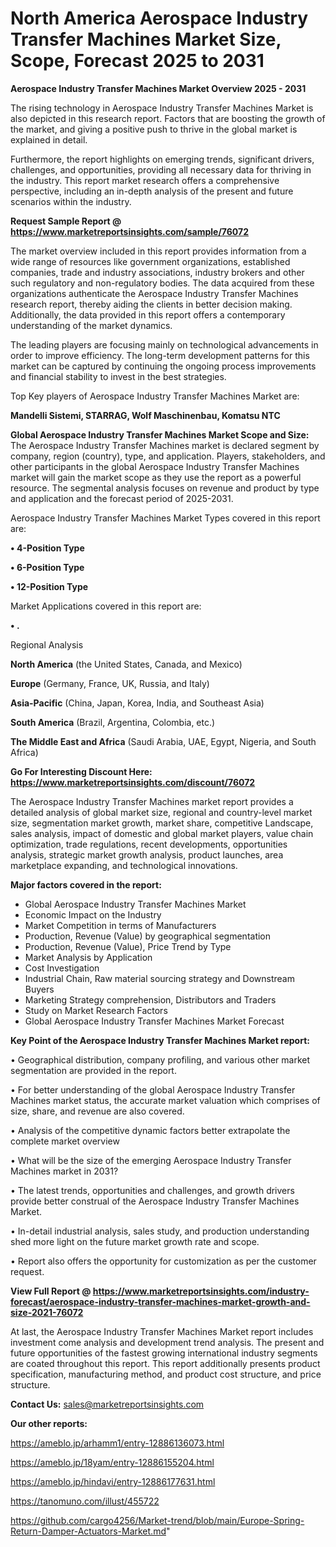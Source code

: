 # North America Aerospace Industry Transfer Machines Market Size, Scope, Forecast 2025 to 2031

<Strong> Aerospace Industry Transfer Machines Market Overview 2025 - 2031</strong>

The rising technology in Aerospace Industry Transfer Machines Market is also depicted in this research report. Factors that are boosting the growth of the market, and giving a positive push to thrive in the global market is explained in detail.

Furthermore, the report highlights on emerging trends, significant drivers, challenges, and opportunities, providing all necessary data for thriving in the industry. This report market research offers a comprehensive perspective, including an in-depth analysis of the present and future scenarios within the industry.

<strong>Request Sample Report @ <a href=https://www.marketreportsinsights.com/sample/76072>https://www.marketreportsinsights.com/sample/76072</a></strong>

The market overview included in this report provides information from a wide range of resources like government organizations, established companies, trade and industry associations, industry brokers and other such regulatory and non-regulatory bodies. The data acquired from these organizations authenticate the Aerospace Industry Transfer Machines research report, thereby aiding the clients in better decision making. Additionally, the data provided in this report offers a contemporary understanding of the market dynamics.

The leading players are focusing mainly on technological advancements in order to improve efficiency. The long-term development patterns for this market can be captured by continuing the ongoing process improvements and financial stability to invest in the best strategies.

Top Key players of Aerospace Industry Transfer Machines Market are:

<strong>Mandelli Sistemi, STARRAG, Wolf Maschinenbau, Komatsu NTC</strong>

<strong><b>Global Aerospace Industry Transfer Machines Market Scope and Size:</b></strong>
The Aerospace Industry Transfer Machines market is declared segment by company, region (country), type, and application. Players, stakeholders, and other participants in the global Aerospace Industry Transfer Machines market will gain the market scope as they use the report as a powerful resource. The segmental analysis focuses on revenue and product by type and application and the forecast period of 2025-2031.

Aerospace Industry Transfer Machines Market Types covered in this report are:

<strong>• 4-Position Type

• 6-Position Type

• 12-Position Type</strong>

Market Applications covered in this report are:

<strong>• .</strong> 

Regional Analysis

<strong>North America</strong> (the United States, Canada, and Mexico)

<strong>Europe</strong> (Germany, France, UK, Russia, and Italy)

<strong>Asia-Pacific</strong> (China, Japan, Korea, India, and Southeast Asia)

<strong>South America</strong> (Brazil, Argentina, Colombia, etc.)

<strong>The Middle East and Africa</strong> (Saudi Arabia, UAE, Egypt, Nigeria, and South Africa)

<strong>Go For Interesting Discount Here: <a href=https://www.marketreportsinsights.com/discount/76072>https://www.marketreportsinsights.com/discount/76072</a></strong>

The Aerospace Industry Transfer Machines market report provides a detailed analysis of global market size, regional and country-level market size, segmentation market growth, market share, competitive Landscape, sales analysis, impact of domestic and global market players, value chain optimization, trade regulations, recent developments, opportunities analysis, strategic market growth analysis, product launches, area marketplace expanding, and technological innovations.

<strong><b>Major factors covered in the report:</b></strong>
<ul>
  <li>Global Aerospace Industry Transfer Machines Market </li>
  <li>Economic Impact on the Industry</li>
  <li>Market Competition in terms of Manufacturers</li>
  <li>Production, Revenue (Value) by geographical segmentation</li>
  <li>Production, Revenue (Value), Price Trend by Type</li>
  <li>Market Analysis by Application</li>
  <li>Cost Investigation</li>
  <li>Industrial Chain, Raw material sourcing strategy and Downstream Buyers</li>
  <li>Marketing Strategy comprehension, Distributors and Traders</li>
  <li>Study on Market Research Factors</li>
  <li>Global Aerospace Industry Transfer Machines Market Forecast</li>
</ul>

<strong><b>Key Point of the Aerospace Industry Transfer Machines Market report:</b></strong>

• Geographical distribution, company profiling, and various other market segmentation are provided in the report.

• For better understanding of the global Aerospace Industry Transfer Machines market status, the accurate market valuation which comprises of size, share, and revenue are also covered.

• Analysis of the competitive dynamic factors better extrapolate the complete market overview

• What will be the size of the emerging Aerospace Industry Transfer Machines market in 2031?

• The latest trends, opportunities and challenges, and growth drivers provide better construal of the Aerospace Industry Transfer Machines Market.

• In-detail industrial analysis, sales study, and production understanding shed more light on the future market growth rate and scope.

• Report also offers the opportunity for customization as per the customer request.

<strong><b>View Full Report @ <a href=https://www.marketreportsinsights.com/industry-forecast/aerospace-industry-transfer-machines-market-growth-and-size-2021-76072>https://www.marketreportsinsights.com/industry-forecast/aerospace-industry-transfer-machines-market-growth-and-size-2021-76072</a></b></strong>


At last, the Aerospace Industry Transfer Machines Market report includes investment come analysis and development trend analysis. The present and future opportunities of the fastest growing international industry segments are coated throughout this report. This report additionally presents product specification, manufacturing method, and product cost structure, and price structure.

<strong>Contact Us:</strong>
sales@marketreportsinsights.com

<strong>Our other reports:</strong>

<a href=https://ameblo.jp/arhamm1/entry-12886136073.html>https://ameblo.jp/arhamm1/entry-12886136073.html</a>

<a href=https://ameblo.jp/18yam/entry-12886155204.html>https://ameblo.jp/18yam/entry-12886155204.html</a>

<a href=https://ameblo.jp/hindavi/entry-12886177631.html>https://ameblo.jp/hindavi/entry-12886177631.html</a>

<a href=https://tanomuno.com/illust/455722>https://tanomuno.com/illust/455722</a>

<a href=https://github.com/cargo4256/Market-trend/blob/main/Europe-Spring-Return-Damper-Actuators-Market.md>https://github.com/cargo4256/Market-trend/blob/main/Europe-Spring-Return-Damper-Actuators-Market.md</a>"
